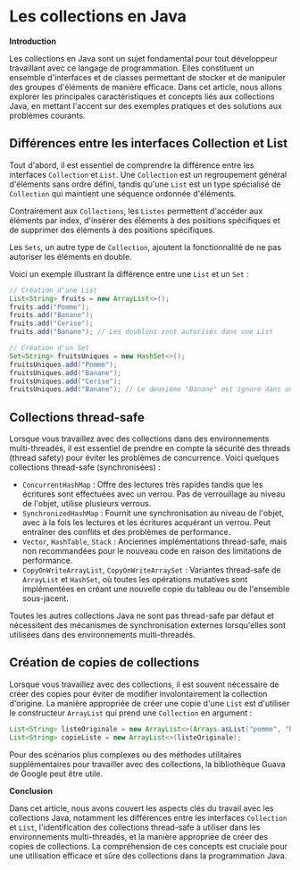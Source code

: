 # Les collections en Java

**Introduction**

Les collections en Java sont un sujet fondamental pour tout développeur travaillant avec ce langage de programmation. Elles constituent un ensemble d'interfaces et de classes permettant de stocker et de manipuler des groupes d'éléments de manière efficace. Dans cet article, nous allons explorer les principales caractéristiques et concepts liés aux collections Java, en mettant l'accent sur des exemples pratiques et des solutions aux problèmes courants.

## Différences entre les interfaces Collection et List

Tout d'abord, il est essentiel de comprendre la différence entre les interfaces `Collection` et `List`. Une `Collection` est un regroupement général d'éléments sans ordre défini, tandis qu'une `List` est un type spécialisé de `Collection` qui maintient une séquence ordonnée d'éléments.

Contrairement aux `Collections`, les `Listes` permettent d'accéder aux éléments par index, d'insérer des éléments à des positions spécifiques et de supprimer des éléments à des positions spécifiques.

Les `Sets`, un autre type de `Collection`, ajoutent la fonctionnalité de ne pas autoriser les éléments en double.

Voici un exemple illustrant la différence entre une `List` et un `Set` :

```java
// Création d'une List
List<String> fruits = new ArrayList<>();
fruits.add("Pomme");
fruits.add("Banane");
fruits.add("Cerise");
fruits.add("Banane"); // Les doublons sont autorisés dans une List

// Création d'un Set
Set<String> fruitsUniques = new HashSet<>();
fruitsUniques.add("Pomme");
fruitsUniques.add("Banane");
fruitsUniques.add("Cerise");
fruitsUniques.add("Banane"); // Le deuxième "Banane" est ignoré dans un Set
```

## Collections thread-safe

Lorsque vous travaillez avec des collections dans des environnements multi-threadés, il est essentiel de prendre en compte la sécurité des threads (thread safety) pour éviter les problèmes de concurrence. Voici quelques collections thread-safe (synchronisées) :

- `ConcurrentHashMap` : Offre des lectures très rapides tandis que les écritures sont effectuées avec un verrou. Pas de verrouillage au niveau de l'objet, utilise plusieurs verrous.
- `SynchronizedHashMap` : Fournit une synchronisation au niveau de l'objet, avec à la fois les lectures et les écritures acquérant un verrou. Peut entraîner des conflits et des problèmes de performance.
- `Vector`, `HashTable`, `Stack` : Anciennes implémentations thread-safe, mais non recommandées pour le nouveau code en raison des limitations de performance.
- `CopyOnWriteArrayList`, `CopyOnWriteArraySet` : Variantes thread-safe de `ArrayList` et `HashSet`, où toutes les opérations mutatives sont implémentées en créant une nouvelle copie du tableau ou de l'ensemble sous-jacent.

Toutes les autres collections Java ne sont pas thread-safe par défaut et nécessitent des mécanismes de synchronisation externes lorsqu'elles sont utilisées dans des environnements multi-threadés.

## Création de copies de collections

Lorsque vous travaillez avec des collections, il est souvent nécessaire de créer des copies pour éviter de modifier involontairement la collection d'origine. La manière appropriée de créer une copie d'une `List` est d'utiliser le constructeur `ArrayList` qui prend une `Collection` en argument :

```java
List<String> listeOriginale = new ArrayList<>(Arrays.asList("pomme", "banane", "cerise"));
List<String> copieListe = new ArrayList<>(listeOriginale);
```

Pour des scénarios plus complexes ou des méthodes utilitaires supplémentaires pour travailler avec des collections, la bibliothèque Guava de Google peut être utile.

**Conclusion**

Dans cet article, nous avons couvert les aspects clés du travail avec les collections Java, notamment les différences entre les interfaces `Collection` et `List`, l'identification des collections thread-safe à utiliser dans les environnements multi-threadés, et la manière appropriée de créer des copies de collections. La compréhension de ces concepts est cruciale pour une utilisation efficace et sûre des collections dans la programmation Java.